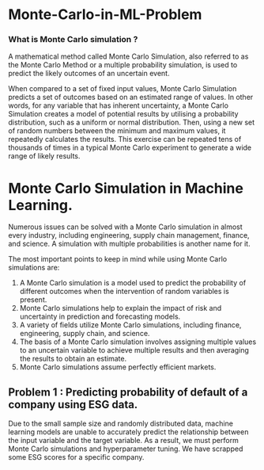 # Monte-Carlo-in-ML-Problem

### What is Monte Carlo simulation ?
A mathematical method called Monte Carlo Simulation, also referred to as the Monte Carlo Method or a multiple probability simulation, is used to predict the likely outcomes of an uncertain event.

When compared to a set of fixed input values, Monte Carlo Simulation predicts a set of outcomes based on an estimated range of values. In other words, for any variable that has inherent uncertainty, a Monte Carlo Simulation creates a model of potential results by utilising a probability distribution, such as a uniform or normal distribution. Then, using a new set of random numbers between the minimum and maximum values, it repeatedly calculates the results. This exercise can be repeated tens of thousands of times in a typical Monte Carlo experiment to generate a wide range of likely results.

# Monte Carlo Simulation in Machine Learning.

Numerous issues can be solved with a Monte Carlo simulation in almost every industry, including engineering, supply chain management, finance, and science. A simulation with multiple probabilities is another name for it.

The most important points to keep in mind while using Monte Carlo simulations are:

1. A Monte Carlo simulation is a model used to predict the probability of different outcomes when the intervention of random variables is present.
2. Monte Carlo simulations help to explain the impact of risk and uncertainty in prediction and forecasting models.
3. A variety of fields utilize Monte Carlo simulations, including finance, engineering, supply chain, and science.
4. The basis of a Monte Carlo simulation involves assigning multiple values to an uncertain variable to achieve multiple results and then averaging the results to obtain an estimate.
5. Monte Carlo simulations assume perfectly efficient markets.

## Problem 1 : Predicting probability of default of a company using ESG data.
Due to the small sample size and randomly distributed data, machine learning models are unable to accurately predict the relationship between the input variable and the target variable. As a result, we must perform Monte Carlo simulations and hyperparameter tuning. We have scrapped some ESG scores for a specific company.




